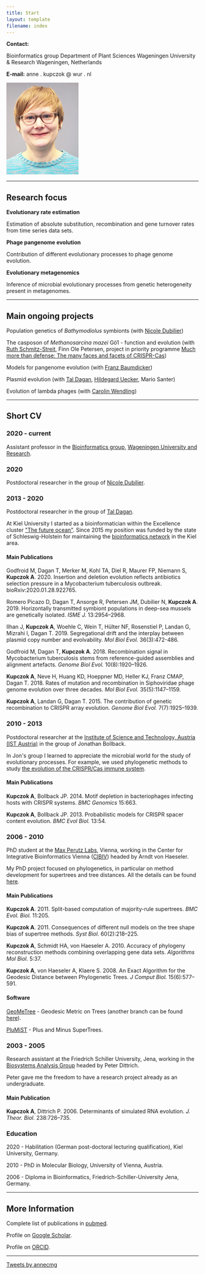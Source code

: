 ```yaml
---
title: Start
layout: template
filename: index
---
```


**Contact:**

Bioinformatics group Department of Plant Sciences Wageningen University
& Research Wageningen, Netherlands

**E-mail:** anne . kupczok @ wur . nl

![Anne](KEC_small.png)

* * * * *

Research focus
--------------

**Evolutionary rate estimation**

Estimation of absolute substitution, recombination and gene turnover
rates from time series data sets.

**Phage pangenome evolution**

Contribution of different evolutionary processes to phage genome
evolution.

**Evolutionary metagenomics**

Inference of microbial evolutionary processes from genetic heterogeneity
present in metagenomes.

* * * * *

Main ongoing projects
---------------------

Population genetics of *Bathymodiolus* symbionts (with [Nicole
Dubilier](https://www.mpi-bremen.de/en/Nicole-Dubilier.html))

The casposon of *Methanosarcina mazei* Gö1 - function and evolution
(with [Ruth
Schmitz-Streit](http://www.mikrobio.uni-kiel.de/de/ag-schmitz-streit),
Finn Ole Petersen, project in priority programme [Much more than
defense: The many faces and facets of
CRISPR-Cas](https://www.uni-ulm.de/nawi/crispr-spp2141/))

Models for pangenome evolution (with [Franz
Baumdicker](http://baumdickerlab.de/))

Plasmid evolution (with [Tal
Dagan](https://www.mikrobio.uni-kiel.de/de/ag-dagan), [Hildegard
Uecker](http://web.evolbio.mpg.de/~uecker/), Mario Santer)

Evolution of lambda phages (with [Carolin
Wendling](https://usys.ethz.ch/en/people/profile.MjUyNjM3.TGlzdC82MzcsMzIwMTk3MjIy.html))

* * * * *

Short CV
--------

### 2020 - current

Assistant professor in the [Bioinformatics
group](https://www.wur.nl/en/Research-Results/Chair-groups/Plant-Sciences/Bioinformatics.htm),
[Wageningen University and Research](https://www.wur.nl/en.htm).

### 2020

Postdoctoral researcher in the group of [Nicole
Dubilier](https://www.mpi-bremen.de/en/Nicole-Dubilier.html).

### 2013 - 2020

Postdoctoral researcher in the group of [Tal
Dagan](https://www.mikrobio.uni-kiel.de/de/ag-dagan).

At Kiel University I started as a bioinformatician within the Excellence
cluster ["The future ocean"](https://www.futureocean.org/en/index.php).
Since 2015 my position was funded by the state of Schleswig-Holstein for
maintaining the [bioinformatics
network](http://www.bioinf.uni-kiel.de/en) in the Kiel area.

#### Main Publications

Godfroid M, Dagan T, Merker M, Kohl TA, Diel R, Maurer FP, Niemann S,
**Kupczok A**. 2020. Insertion and deletion evolution reflects
antibiotics selection pressure in a Mycobacterium tuberculosis outbreak.
bioRxiv:2020.01.28.922765.

Romero Picazo D, Dagan T, Ansorge R, Petersen JM, Dubilier N, **Kupczok
A**. 2019. Horizontally transmitted symbiont populations in deep-sea
mussels are genetically isolated. *ISME J.* 13:2954–2968.

Ilhan J, **Kupczok A**, Woehle C, Wein T, Hülter NF, Rosenstiel P,
Landan G, Mizrahi I, Dagan T. 2019. Segregational drift and the
interplay between plasmid copy number and evolvability. *Mol Biol Evol.*
36(3):472-486.

Godfroid M, Dagan T, **Kupczok A**. 2018. Recombination signal in
Mycobacterium tuberculosis stems from reference-guided assemblies and
alignment artefacts. *Genome Biol Evol.* 10(8):1920–1926.

**Kupczok A**, Neve H, Huang KD, Hoeppner MD, Heller KJ, Franz CMAP,
Dagan T. 2018. Rates of mutation and recombination in Siphoviridae phage
genome evolution over three decades. *Mol Biol Evol.* 35(5):1147–1159.

**Kupczok A**, Landan G, Dagan T. 2015. The contribution of genetic
recombination to CRISPR array evolution. *Genome Biol Evol.*
7(7):1925–1939.

### 2010 - 2013

Postdoctoral researcher at the [Institute of Science and Technology,
Austria (IST Austria)](https://ist.ac.at/de/home/) in the group of
Jonathan Bollback.

In Jon's group I learned to appreciate the microbial world for the study
of evolutionary processes. For example, we used phylogenetic methods to
study [the evolution of the CRISPR/Cas immune
system](https://www.ncbi.nlm.nih.gov/pubmed/23442002).

#### Main Publications

**Kupczok A**, Bollback JP. 2014. Motif depletion in bacteriophages
infecting hosts with CRISPR systems. *BMC Genomics* 15:663.

**Kupczok A**, Bollback JP. 2013. Probabilistic models for CRISPR spacer
content evolution. *BMC Evol Biol.* 13:54.

### 2006 - 2010

PhD student at the [Max Perutz Labs](https://www.maxperutzlabs.ac.at/),
Vienna, working in the Center for Integrative Bioinformatics Vienna
([CIBIV](http://www.cibiv.at/)) headed by Arndt von Haeseler.

My PhD project focused on phylogenetics, in particular on method
development for supertrees and tree distances. All the details can be
found [here](http://othes.univie.ac.at/9865/).

#### Main Publications

**Kupczok A**. 2011. Split-based computation of majority-rule
supertrees. *BMC Evol. Biol.* 11:205.

**Kupczok A**. 2011. Consequences of different null models on the tree
shape bias of supertree methods. *Syst Biol.* 60(2):218–225.

**Kupczok A**, Schmidt HA, von Haeseler A. 2010. Accuracy of phylogeny
reconstruction methods combining overlapping gene data sets. *Algorithms
Mol Biol.* 5:37.

**Kupczok A**, von Haeseler A, Klaere S. 2008. An Exact Algorithm for
the Geodesic Distance between Phylogenetic Trees. *J Comput Biol.*
15(6):577–591.

#### Software

[GeoMeTree](http://www.cibiv.at/software/geometree/) - Geodesic Metric
on Trees (another branch can be found
[here](https://github.com/kloetzl/geometree)).

[PluMiST](http://www.cibiv.at/software/plumist/) - Plus and Minus
SuperTrees.

### 2003 - 2005

Research assistant at the Friedrich Schiller University, Jena, working
in the [Biosystems Analysis Group](http://www.biosys.uni-jena.de/)
headed by Peter Dittrich.

Peter gave me the freedom to have a research project already as an
undergraduate.

#### Main Publication

**Kupczok A**, Dittrich P. 2006. Determinants of simulated RNA
evolution. *J. Theor. Biol.* 238:726–735.

### Education

2020 - Habilitation (German post-doctoral lecturing qualification), Kiel
University, Germany.

2010 - PhD in Molecular Biology, University of Vienna, Austria.

2006 - Diploma in Bioinformatics, Friedrich-Schiller-University Jena,
Germany.

* * * * *

More Information
----------------

Complete list of publications in
[pubmed](https://www.ncbi.nlm.nih.gov/pubmed/?term=Anne+Kupczok).

Profile on [Google
Scholar](https://scholar.google.de/citations?user=XEdO4FwAAAAJ&hl=en).

Profile on [ORCID](https://orcid.org/0000-0001-5237-1899).

* * * * *

[Tweets by annecmg](https://twitter.com/annecmg?ref_src=twsrc%5Etfw)
